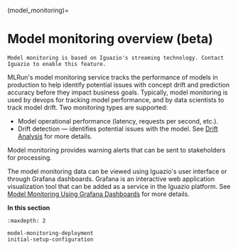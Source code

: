 (model_monitoring)=

# Model monitoring overview (beta)

```{note}
Model monitoring is based on Iguazio's streaming technology. Contact Iguazio to enable this feature.
```

MLRun's model monitoring service tracks the performance of models in production to help identify
potential issues with concept drift and prediction accuracy before they impact business goals.
Typically, model monitoring is used by devops for tracking model performance, and by data scientists to track model drift.
Two monitoring types are supported:
- Model operational performance (latency, requests per second, etc.).
- Drift detection &mdash; identifies potential issues with the model. See [Drift Analysis](#drift-analysis) for more details.

Model monitoring provides warning alerts that can be sent to stakeholders for processing.

The model monitoring data can be viewed using Iguazio's user interface or through Grafana dashboards. Grafana is an interactive web 
application visualization tool that can be added as a service in the Iguazio platform. See [Model Monitoring Using Grafana Dashboards](#model-monitoring-using-grafana-dashboards) for more details.

**In this section**
  
```{toctree}
:maxdepth: 2

model-monitoring-deployment
initial-setup-configuration
```
